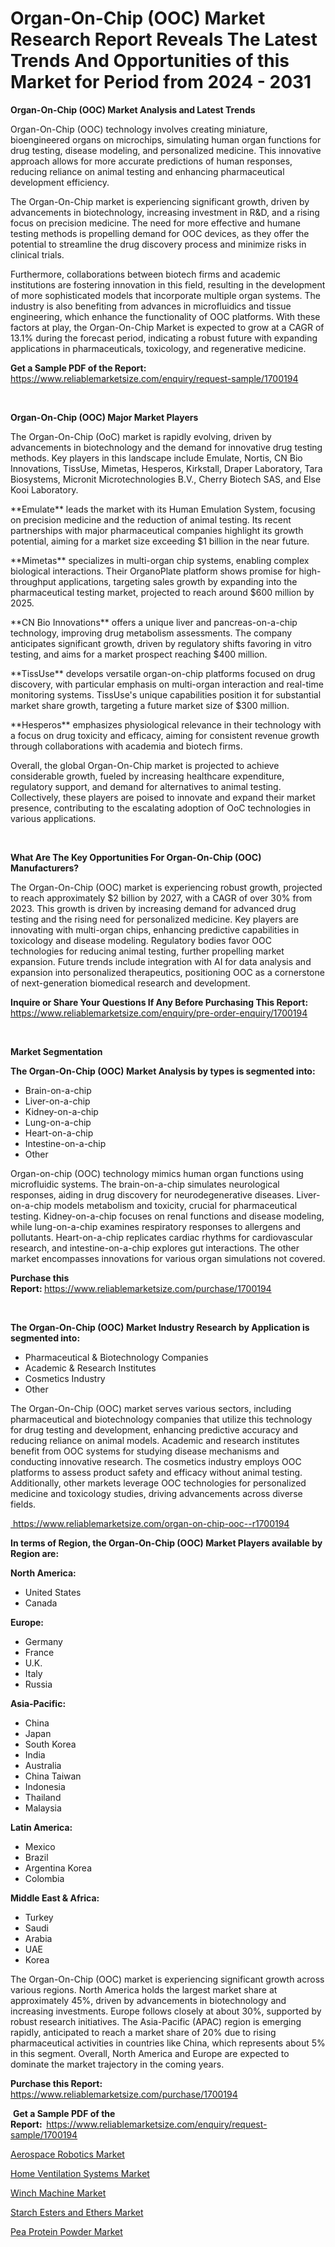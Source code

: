 <p><h1>Organ-On-Chip (OOC) Market Research Report Reveals The Latest Trends And Opportunities of this Market for Period from 2024 - 2031</h1></p><p><strong>Organ-On-Chip (OOC) Market Analysis and Latest Trends</strong></p>
<p><p>Organ-On-Chip (OOC) technology involves creating miniature, bioengineered organs on microchips, simulating human organ functions for drug testing, disease modeling, and personalized medicine. This innovative approach allows for more accurate predictions of human responses, reducing reliance on animal testing and enhancing pharmaceutical development efficiency.</p><p>The Organ-On-Chip market is experiencing significant growth, driven by advancements in biotechnology, increasing investment in R&D, and a rising focus on precision medicine. The need for more effective and humane testing methods is propelling demand for OOC devices, as they offer the potential to streamline the drug discovery process and minimize risks in clinical trials.</p><p>Furthermore, collaborations between biotech firms and academic institutions are fostering innovation in this field, resulting in the development of more sophisticated models that incorporate multiple organ systems. The industry is also benefiting from advances in microfluidics and tissue engineering, which enhance the functionality of OOC platforms. With these factors at play, the Organ-On-Chip Market is expected to grow at a CAGR of 13.1% during the forecast period, indicating a robust future with expanding applications in pharmaceuticals, toxicology, and regenerative medicine.</p></p>
<p><strong>Get a Sample PDF of the Report:&nbsp;</strong> <a href="https://www.reliablemarketsize.com/enquiry/request-sample/1700194?utm_campaign=1103&utm_medium=2&utm_source=Github&utm_content=ia&utm_term=21102024&utm_id=organ-on-chip-ooc">https://www.reliablemarketsize.com/enquiry/request-sample/1700194</a></p>
<p>&nbsp;</p>
<p><strong>Organ-On-Chip (OOC) Major Market Players</strong></p>
<p><p>The Organ-On-Chip (OoC) market is rapidly evolving, driven by advancements in biotechnology and the demand for innovative drug testing methods. Key players in this landscape include Emulate, Nortis, CN Bio Innovations, TissUse, Mimetas, Hesperos, Kirkstall, Draper Laboratory, Tara Biosystems, Micronit Microtechnologies B.V., Cherry Biotech SAS, and Else Kooi Laboratory.</p><p>**Emulate** leads the market with its Human Emulation System, focusing on precision medicine and the reduction of animal testing. Its recent partnerships with major pharmaceutical companies highlight its growth potential, aiming for a market size exceeding $1 billion in the near future.</p><p>**Mimetas** specializes in multi-organ chip systems, enabling complex biological interactions. Their OrganoPlate platform shows promise for high-throughput applications, targeting sales growth by expanding into the pharmaceutical testing market, projected to reach around $600 million by 2025.</p><p>**CN Bio Innovations** offers a unique liver and pancreas-on-a-chip technology, improving drug metabolism assessments. The company anticipates significant growth, driven by regulatory shifts favoring in vitro testing, and aims for a market prospect reaching $400 million.</p><p>**TissUse** develops versatile organ-on-chip platforms focused on drug discovery, with particular emphasis on multi-organ interaction and real-time monitoring systems. TissUse's unique capabilities position it for substantial market share growth, targeting a future market size of $300 million.</p><p>**Hesperos** emphasizes physiological relevance in their technology with a focus on drug toxicity and efficacy, aiming for consistent revenue growth through collaborations with academia and biotech firms.</p><p>Overall, the global Organ-On-Chip market is projected to achieve considerable growth, fueled by increasing healthcare expenditure, regulatory support, and demand for alternatives to animal testing. Collectively, these players are poised to innovate and expand their market presence, contributing to the escalating adoption of OoC technologies in various applications.</p></p>
<p>&nbsp;</p>
<p><strong>What Are The Key Opportunities For Organ-On-Chip (OOC) Manufacturers?</strong></p>
<p><p>The Organ-On-Chip (OOC) market is experiencing robust growth, projected to reach approximately $2 billion by 2027, with a CAGR of over 30% from 2023. This growth is driven by increasing demand for advanced drug testing and the rising need for personalized medicine. Key players are innovating with multi-organ chips, enhancing predictive capabilities in toxicology and disease modeling. Regulatory bodies favor OOC technologies for reducing animal testing, further propelling market expansion. Future trends include integration with AI for data analysis and expansion into personalized therapeutics, positioning OOC as a cornerstone of next-generation biomedical research and development.</p></p>
<p><strong>Inquire or Share Your Questions If Any Before Purchasing This Report:</strong> <a href="https://www.reliablemarketsize.com/enquiry/pre-order-enquiry/1700194?utm_campaign=1103&utm_medium=2&utm_source=Github&utm_content=ia&utm_term=21102024&utm_id=organ-on-chip-ooc">https://www.reliablemarketsize.com/enquiry/pre-order-enquiry/1700194</a></p>
<p>&nbsp;</p>
<p><strong>Market Segmentation</strong></p>
<p><strong>The Organ-On-Chip (OOC) Market Analysis by types is segmented into:</strong></p>
<p><ul><li>Brain-on-a-chip</li><li>Liver-on-a-chip</li><li>Kidney-on-a-chip</li><li>Lung-on-a-chip</li><li>Heart-on-a-chip</li><li>Intestine-on-a-chip</li><li>Other</li></ul></p>
<p><p>Organ-on-chip (OOC) technology mimics human organ functions using microfluidic systems. The brain-on-a-chip simulates neurological responses, aiding in drug discovery for neurodegenerative diseases. Liver-on-a-chip models metabolism and toxicity, crucial for pharmaceutical testing. Kidney-on-a-chip focuses on renal functions and disease modeling, while lung-on-a-chip examines respiratory responses to allergens and pollutants. Heart-on-a-chip replicates cardiac rhythms for cardiovascular research, and intestine-on-a-chip explores gut interactions. The other market encompasses innovations for various organ simulations not covered.</p></p>
<p><strong>Purchase this Report:&nbsp;</strong><a href="https://www.reliablemarketsize.com/purchase/1700194?utm_campaign=1103&utm_medium=2&utm_source=Github&utm_content=ia&utm_term=21102024&utm_id=organ-on-chip-ooc">https://www.reliablemarketsize.com/purchase/1700194</a></p>
<p>&nbsp;</p>
<p><strong>The Organ-On-Chip (OOC) Market Industry Research by Application is segmented into:</strong></p>
<p><ul><li>Pharmaceutical & Biotechnology Companies</li><li>Academic & Research Institutes</li><li>Cosmetics Industry</li><li>Other</li></ul></p>
<p><p>The Organ-On-Chip (OOC) market serves various sectors, including pharmaceutical and biotechnology companies that utilize this technology for drug testing and development, enhancing predictive accuracy and reducing reliance on animal models. Academic and research institutes benefit from OOC systems for studying disease mechanisms and conducting innovative research. The cosmetics industry employs OOC platforms to assess product safety and efficacy without animal testing. Additionally, other markets leverage OOC technologies for personalized medicine and toxicology studies, driving advancements across diverse fields.</p></p>
<p><a href="https://www.reliablemarketsize.com/organ-on-chip-ooc--r1700194?utm_campaign=1103&utm_medium=2&utm_source=Github&utm_content=ia&utm_term=21102024&utm_id=organ-on-chip-ooc">&nbsp;https://www.reliablemarketsize.com/organ-on-chip-ooc--r1700194</a></p>
<p><strong>In terms of Region, the Organ-On-Chip (OOC) Market Players available by Region are:</strong></p>
<p>
    <p> <strong> North America: </strong>
        <ul>
            <li>United States</li>
            <li>Canada</li>
        </ul>
        </p> 
    <p> <strong> Europe: </strong>
        <ul>
            <li>Germany</li>
            <li>France</li>
            <li>U.K.</li>
            <li>Italy</li>
            <li>Russia</li>
        </ul>
        </p> 
    <p> <strong> Asia-Pacific: </strong>
        <ul>
            <li>China</li>
            <li>Japan</li>
            <li>South Korea</li>
            <li>India</li>
            <li>Australia</li>
            <li>China Taiwan</li>
            <li>Indonesia</li>
            <li>Thailand</li>
            <li>Malaysia</li>
        </ul>
        </p> 
    <p> <strong> Latin America: </strong>
        <ul>
            <li>Mexico</li>
            <li>Brazil</li>
            <li>Argentina Korea</li>
            <li>Colombia</li>
        </ul>
        </p> 
    <p> <strong> Middle East & Africa: </strong>
        <ul>
            <li>Turkey</li>
            <li>Saudi</li>
            <li>Arabia</li>
            <li>UAE</li>
            <li>Korea</li>
        </ul>
    </p>
    </p>
<p><p>The Organ-On-Chip (OOC) market is experiencing significant growth across various regions. North America holds the largest market share at approximately 45%, driven by advancements in biotechnology and increasing investments. Europe follows closely at about 30%, supported by robust research initiatives. The Asia-Pacific (APAC) region is emerging rapidly, anticipated to reach a market share of 20% due to rising pharmaceutical activities in countries like China, which represents about 5% in this segment. Overall, North America and Europe are expected to dominate the market trajectory in the coming years.</p></p>
<p><strong>Purchase this Report: </strong><a href="https://www.reliablemarketsize.com/purchase/1700194?utm_campaign=1103&utm_medium=2&utm_source=Github&utm_content=ia&utm_term=21102024&utm_id=organ-on-chip-ooc">https://www.reliablemarketsize.com/purchase/1700194</a></p>
<p>&nbsp;<strong>Get a Sample PDF of the Report:&nbsp;&nbsp;</strong><a href="https://www.reliablemarketsize.com/enquiry/request-sample/1700194?utm_campaign=1103&utm_medium=2&utm_source=Github&utm_content=ia&utm_term=21102024&utm_id=organ-on-chip-ooc">https://www.reliablemarketsize.com/enquiry/request-sample/1700194</a></p>
<p><strong></strong></p>
<p><p><a href="https://issuu.com/reportprime-2/docs/aerospace-robotics-market-size-2030_358e6de7f59a5b?utm_campaign=1103&utm_medium=2&utm_source=Github&utm_content=ia&utm_term=21102024&utm_id=organ-on-chip-ooc">Aerospace Robotics Market</a></p><p><a href="https://www.linkedin.com/pulse/home-ventilation-systems-market-navigating-challenges-unlocking-tfb7e?utm_campaign=1103&utm_medium=2&utm_source=Github&utm_content=ia&utm_term=21102024&utm_id=organ-on-chip-ooc">Home Ventilation Systems Market</a></p><p><a href="https://www.linkedin.com/pulse/global-winch-machine-nexus-sector-confluences-regional-catalysts-ewu1e?utm_campaign=1103&utm_medium=2&utm_source=Github&utm_content=ia&utm_term=21102024&utm_id=organ-on-chip-ooc">Winch Machine Market</a></p><p><a href="https://github.com/gdfhhhj/Market-Research-Report-List-6/blob/main/starch-esters-and-ethers-market.md?utm_campaign=1103&utm_medium=2&utm_source=Github&utm_content=ia&utm_term=21102024&utm_id=organ-on-chip-ooc">Starch Esters and Ethers Market</a></p><p><a href="https://github.com/chr1i1herth/Market-Research-Report-List-1/blob/main/pea-protein-powder-market.md?utm_campaign=1103&utm_medium=2&utm_source=Github&utm_content=ia&utm_term=21102024&utm_id=organ-on-chip-ooc">Pea Protein Powder Market</a></p></p>